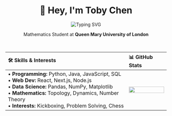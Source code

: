 <h1 align="center">👋 Hey, I'm Toby Chen</h1>

<p align="center">
  <img src="https://readme-typing-svg.herokuapp.com?font=Fira+Code&size=28&pause=1000&color=E5E5E5&center=true&vCenter=true&width=500&lines=Toby+Chen;a+Mathematician;a+Programmer;a+Kickboxer" alt="Typing SVG" />
</p>

<p align="center">
  Mathematics Student at <strong>Queen Mary University of London</strong>
</p>

<br>

<div align="center">
  
| 🛠️ Skills & Interests | 📊 GitHub Stats |
| :--- | :--- |
| • **Programming:** Python, Java, JavaScript, SQL<br>• **Web Dev:** React, Next.js, Node.js<br>• **Data Science:** Pandas, NumPy, Matplotlib<br>• **Mathematics:** Topology, Dynamics, Number Theory<br>• **Interests:** Kickboxing, Problem Solving, Chess<br> | <img src="https://github-readme-stats.vercel.app/api?username=ToadBoyChen&show_icons=true&theme=radical" width="100%"> |

</div>
